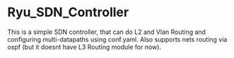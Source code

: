 # Ryu_SDN_Controller
This is a simple SDN controller, that can do L2 and Vlan Routing and configuring multi-datapaths using conf.yaml. Also supports nets routing via ospf (but it doesnt have L3 Routing module for now).

